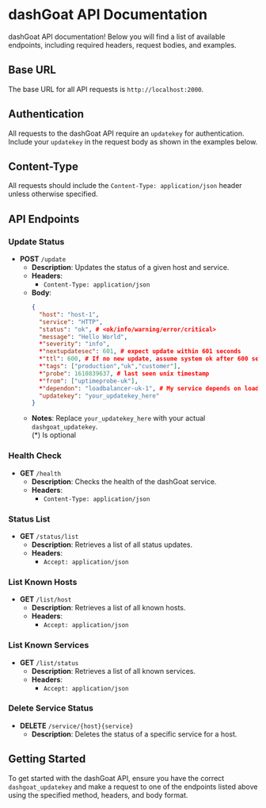# dashGoat API Documentation

dashGoat API documentation! Below you will find a list of available endpoints, including required headers, request bodies, and examples.

## Base URL

The base URL for all API requests is `http://localhost:2000`.

## Authentication

All requests to the dashGoat API require an `updatekey` for authentication. Include your `updatekey` in the request body as shown in the examples below.

## Content-Type

All requests should include the `Content-Type: application/json` header unless otherwise specified.

## API Endpoints

### Update Status

- **POST** `/update`
  - **Description**: Updates the status of a given host and service.
  - **Headers**:
    - `Content-Type: application/json`
  - **Body**:
    ```json
    {
      "host": "host-1",
      "service": "HTTP",
      "status": "ok", # <ok/info/warning/error/critical>
      "message": "Hello World",
      *"severity": "info",
      *"nextupdatesec": 601, # expect update within 601 seconds
      *"ttl": 600, # If no new update, assume system ok after 600 seconds
      *"tags": ["production","uk","customer"],
      *"probe": 1610839637, # last seen unix timestamp
      *"from": ["uptimeprobe-uk"],
      *"dependon": "loadbalancer-uk-1", # My service depends on loadbalancer-uk-1
      "updatekey": "your_updatekey_here"
    }
    ```
  - **Notes**: Replace `your_updatekey_here` with your actual `dashgoat_updatekey`.
  <br/>(*) Is optional

### Health Check

- **GET** `/health`
  - **Description**: Checks the health of the dashGoat service.
  - **Headers**:
    - `Content-Type: application/json`

### Status List

- **GET** `/status/list`
  - **Description**: Retrieves a list of all status updates.
  - **Headers**:
    - `Accept: application/json`

### List Known Hosts

- **GET** `/list/host`
  - **Description**: Retrieves a list of all known hosts.
  - **Headers**:
    - `Accept: application/json`

### List Known Services

- **GET** `/list/status`
  - **Description**: Retrieves a list of all known services.
  - **Headers**:
    - `Accept: application/json`

### Delete Service Status

- **DELETE** `/service/{host}{service}`
  - **Description**: Deletes the status of a specific service for a host.

## Getting Started

To get started with the dashGoat API, ensure you have the correct `dashgoat_updatekey` and make a request to one of the endpoints listed above using the specified method, headers, and body format.
